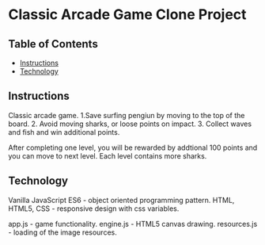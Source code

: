 # Classic Arcade Game Clone Project


## Table of Contents

- [Instructions](#Instructions)
- [Technology](#Technology)

## Instructions

Classic arcade game.
1.Save surfing pengiun by moving to the top of the board.
2. Avoid moving sharks, or loose points on impact.
3. Collect waves and fish and win additional points.

After completing one level, you will be rewarded by addtional 100 points
and you can move to next level. Each level contains more sharks.

## Technology

Vanilla JavaScript ES6 - object oriented programming pattern.
HTML, HTML5, CSS       - responsive design with css variables.

app.js       - game functionality.
engine.js    - HTML5 canvas drawing.
resources.js - loading of the image resources.

